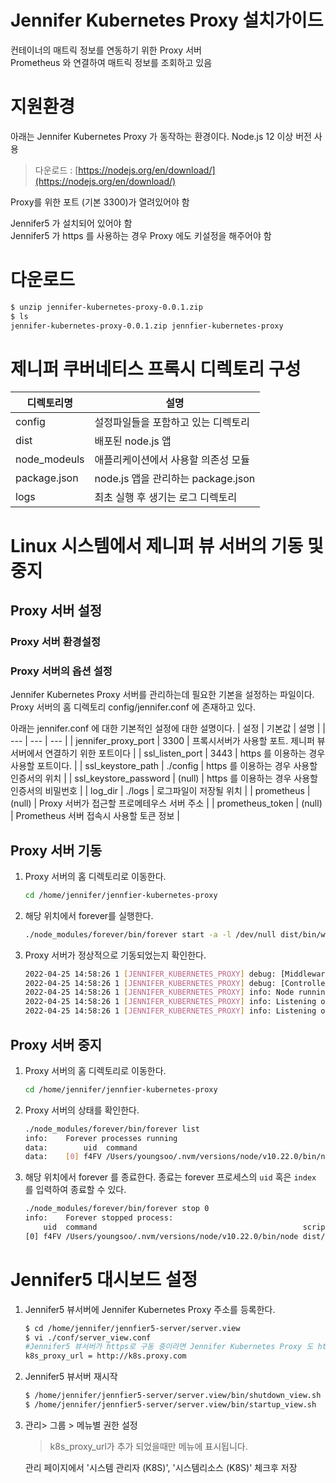 # Jennifer Kubernetes Proxy 설치가이드

컨테이너의 매트릭 정보를 연동하기 위한 Proxy 서버  
Prometheus 와 연결하여 매트릭 정보를 조회하고 있음  

# 지원환경
아래는 Jennifer Kubernetes Proxy 가 동작하는 환경이다.
Node.js 12 이상 버전 사용
> 다운로드 : [https://nodejs.org/en/download/](https://nodejs.org/en/download/)

Proxy를 위한 포트 (기본 3300)가 열려있어야 함

Jennifer5 가 설치되어 있어야 함  
Jennifer5 가 https 를 사용하는 경우 Proxy 에도 키설정을 해주어야 함

# 다운로드


```sh
$ unzip jennifer-kubernetes-proxy-0.0.1.zip
$ ls 
jennifer-kubernetes-proxy-0.0.1.zip jennfier-kubernetes-proxy
```

# 제니퍼 쿠버네티스 프록시 디렉토리 구성
| 디렉토리명 | 설명|
| --- | --- |
| config | 설정파일들을 포함하고 있는 디렉토리 |
| dist | 배포된 node.js 앱 |
| node_modeuls | 애플리케이션에서 사용할 의존성 모듈 |
| package.json | node.js 앱을 관리하는 package.json |
| logs | 최초 실행 후 생기는 로그 디렉토리 |

# Linux 시스템에서 제니퍼 뷰 서버의 기동 및 중지

## Proxy 서버 설정
### Proxy 서버 환경설정 
<!-- // 환경변수 설정 -->
### Proxy 서버의 옵션 설정
Jennifer Kubernetes Proxy 서버를 관리하는데 필요한 기본을 설정하는 파일이다.  
Proxy 서버의 홈 디렉토리 config/jennifer.conf 에 존재하고 있다.  
<!-- 환경설정 파일에서 위치와 파일명을 변경할 수 있다.  -->
아래는 jennifer.conf 에 대한 기본적인 설정에 대한 설명이다.
| 설정 | 기본값 | 설명 |
| --- | --- | --- |
| jennifer_proxy_port | 3300 | 프록시서버가 사용할 포트. 제니퍼 뷰서버에서 연결하기 위한 포트이다 |
| ssl_listen_port | 3443 | https 를 이용하는 경우 사용할 포트이다. |
| ssl_keystore_path | ./config | https 를 이용하는 경우 사용할 인증서의 위치 |
| ssl_keystore_password | (null) | https 를 이용하는 경우 사용할 인증서의 비밀번호 |
| log_dir | ./logs | 로그파일이 저장될 위치 |
| prometheus | (null) | Proxy 서버가 접근할 프로메테우스 서버 주소 |
| prometheus_token | (null) | Prometheus 서버 접속시 사용할 토큰 정보 |

## Proxy 서버 기동
1. Proxy 서버의 홈 디렉토리로 이동한다.
    ```sh
    cd /home/jennifer/jennfier-kubernetes-proxy
    ```
2. 해당 위치에서 forever를 실행한다.
    ```sh
    ./node_modules/forever/bin/forever start -a -l /dev/null dist/bin/www
    ```
3. Proxy 서버가 정상적으로 기동되었는지 확인한다.
    ```sh
    2022-04-25 14:58:26 1 [JENNIFER_KUBERNETES_PROXY] debug: [Middleware Loaded]:TokenVerifyMiddleware
    2022-04-25 14:58:26 1 [JENNIFER_KUBERNETES_PROXY] debug: [Controller Loaded]:TestController,PodsController,NodesController
    2022-04-25 14:58:26 1 [JENNIFER_KUBERNETES_PROXY] info: Node running on [dev] mode
    2022-04-25 14:58:26 1 [JENNIFER_KUBERNETES_PROXY] info: Listening on port 3300
    2022-04-25 14:58:26 1 [JENNIFER_KUBERNETES_PROXY] info: Listening on port 3443
    ```

## Proxy 서버 중지
1. Proxy 서버의 홈 디렉토리로 이동한다.
    ```sh
    cd /home/jennifer/jennfier-kubernetes-proxy

2. Proxy 서버의 상태를 확인한다.
    ```sh
    ./node_modules/forever/bin/forever list
    info:    Forever processes running
    data:        uid  command                                              script          forever pid   id logfile   uptime
    data:    [0] f4FV /Users/youngsoo/.nvm/versions/node/v10.22.0/bin/node dist/bin/www.js 39671   39695    /dev/null 0:0:0:8.132
    ```

3. 해당 위치에서 forever 를 종료한다.
    종료는 forever 프로세스의 `uid` 혹은 `index` 를 입력하여 종료할 수 있다.
    ```sh
    ./node_modules/forever/bin/forever stop 0
    info:    Forever stopped process:
        uid  command                                              script          forever pid   id logfile   uptime
    [0] f4FV /Users/youngsoo/.nvm/versions/node/v10.22.0/bin/node dist/bin/www.js 39671   39695    /dev/null 0:0:2:11.355999999999995
    ```


# Jennifer5 대시보드 설정
1. Jennifer5 뷰서버에 Jennifer Kubernetes Proxy 주소를 등록한다.
    ```sh
    $ cd /home/jennifer/jennfier5-server/server.view
    $ vi ./conf/server_view.conf
    #Jennifer5 뷰서버가 https로 구동 중이라면 Jennifer Kubernetes Proxy 도 https로 구동해야 합니다.
    k8s_proxy_url = http://k8s.proxy.com


2. Jennifer5 뷰서버 재시작
    ```sh
    $ /home/jennifer/jennfier5-server/server.view/bin/shutdown_view.sh
    $ /home/jennifer/jennfier5-server/server.view/bin/startup_view.sh
3. 관리> 그룹 > 메뉴별 권한 설정

    > k8s_proxy_url가 추가 되었을때만 메뉴에 표시됩니다.
    > 
    관리 페이지에서 '시스템 관리자 (K8S)', '시스템리소스 (K8S)' 체크후 저장




